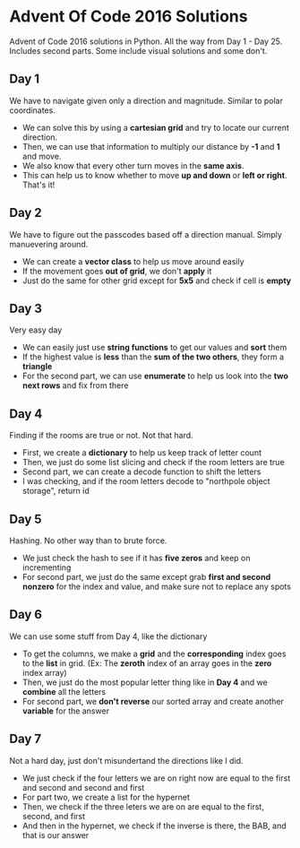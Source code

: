 
# Advent Of Code 2016 Solutions
Advent of Code 2016 solutions in Python. All the way from Day 1 - Day 25. Includes second parts.
Some include visual solutions and some don't. 


## Day 1
We have to navigate given only a direction and magnitude. Similar to polar coordinates.

 - We can solve this by using a **cartesian grid** and try to locate our current direction.
 - Then, we can use that information to multiply our distance by **-1** and **1** and move.
 - We also know that every other turn moves in the **same axis**. 
 - This can help us to know whether to move **up and down** or **left or right**. That's it!

## Day 2
We have to figure out the passcodes based off a direction manual. Simply manuevering around.

 - We can create a **vector class** to help us move around easily
 - If the movement goes **out of grid**, we don't **apply** it
 - Just do the same for other grid except for **5x5** and check if cell is **empty**

## Day 3
Very easy day
 - We can easily just use **string functions** to get our values and **sort** them
 - If the highest value is **less** than the **sum of the two others**, they form a **triangle**
 - For the second part, we can use **enumerate** to help us look into the **two next rows**
   and fix from there

## Day 4
Finding if the rooms are true or not. Not that hard.
 - First, we create a **dictionary** to help us keep track of letter count
 - Then, we just do some list slicing and check if the room letters are true
 - Second part, we can create a decode function to shift the letters
 - I was checking, and if the room letters decode to "northpole object storage", return id

## Day 5
Hashing. No other way than to brute force.
 - We just check the hash to see if it has **five zeros** and keep on incrementing
 - For second part, we just do the same except grab **first and second nonzero** for
   the index and value, and make sure not to replace any spots

## Day 6
We can use some stuff from Day 4, like the dictionary
 - To get the columns, we make a **grid** and the **corresponding** index goes to the **list** in grid.
   (Ex: The **zeroth** index of an array goes in the **zero** index array)
 - Then, we just do the most popular letter thing like in **Day 4** and we **combine** all the letters
 - For second part, we **don't reverse** our sorted array and create another **variable** for the answer

## Day 7
Not a hard day, just don't misundertand the directions like I did.
 - We just check if the four letters we are on right now are equal to the first and second and second and first
 - For part two, we create a list for the hypernet
 - Then, we check if the three leters we are on are equal to the first, second, and first
 - And then in the hypernet, we check if the inverse is there, the BAB, and that is our answer


